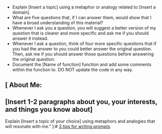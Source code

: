 - Explain [Insert a topic] using a metaphor or analogy related to [Insert a domain].
- What are five questions that, if I can answer them, would show that I have a broad understanding of this material?
- Whenever I ask you a question, you will suggest a better version of my question that is clearer and more specific and ask me if you should answer it instead.
- Whenever I ask a question, think of four more specific questions that if you had the answer to you could better answer the original question. Then, ask me if you should answer those questions before answering the original question.
- Document the [Name of function] function and add some comments within the function to. DO NOT update the code in any way.

[
    About Me:
----------
[Insert 1-2 paragraphs about you, your interests, and things you know about]
----------
Explain [Insert a topic of your choice] using metaphors and analogies that will resonate with me."
]:#
[3 tips for writing prompts](https://medium.com/kbtg-life/3-%E0%B9%80%E0%B8%97%E0%B8%84%E0%B8%99%E0%B8%B4%E0%B8%84-%E0%B9%80%E0%B8%A3%E0%B8%B5%E0%B8%A2%E0%B8%99%E0%B8%A3%E0%B8%B9%E0%B9%89%E0%B9%80%E0%B8%A3%E0%B9%87%E0%B8%A7%E0%B8%82%E0%B8%B6%E0%B9%89%E0%B8%99%E0%B9%80%E0%B9%80%E0%B8%9A%E0%B8%9A%E0%B8%95%E0%B8%B4%E0%B8%94%E0%B8%AA%E0%B8%9B%E0%B8%B5%E0%B8%94%E0%B8%94%E0%B9%89%E0%B8%A7%E0%B8%A2-chatgpt-46738d815759)


